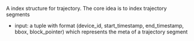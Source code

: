A index structure for trajectory. The core idea is to index trajectory segments

- input: a tuple with format (device_id, start_timestamp, end_timestamp, bbox, block_pointer) which represents  the meta of a trajectory segment